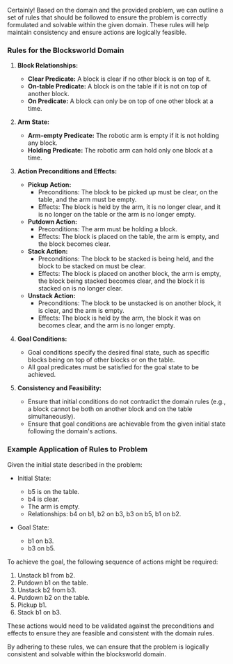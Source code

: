 Certainly! Based on the domain and the provided problem, we can outline a set of rules that should be followed to ensure the problem is correctly formulated and solvable within the given domain. These rules will help maintain consistency and ensure actions are logically feasible.

### Rules for the Blocksworld Domain

1. **Block Relationships:**
    - **Clear Predicate:** A block is clear if no other block is on top of it.
    - **On-table Predicate:** A block is on the table if it is not on top of another block.
    - **On Predicate:** A block can only be on top of one other block at a time.

2. **Arm State:**
    - **Arm-empty Predicate:** The robotic arm is empty if it is not holding any block.
    - **Holding Predicate:** The robotic arm can hold only one block at a time.

3. **Action Preconditions and Effects:**
    - **Pickup Action:**
        - Preconditions: The block to be picked up must be clear, on the table, and the arm must be empty.
        - Effects: The block is held by the arm, it is no longer clear, and it is no longer on the table or the arm is no longer empty.
    - **Putdown Action:**
        - Preconditions: The arm must be holding a block.
        - Effects: The block is placed on the table, the arm is empty, and the block becomes clear.
    - **Stack Action:**
        - Preconditions: The block to be stacked is being held, and the block to be stacked on must be clear.
        - Effects: The block is placed on another block, the arm is empty, the block being stacked becomes clear, and the block it is stacked on is no longer clear.
    - **Unstack Action:**
        - Preconditions: The block to be unstacked is on another block, it is clear, and the arm is empty.
        - Effects: The block is held by the arm, the block it was on becomes clear, and the arm is no longer empty.

4. **Goal Conditions:**
    - Goal conditions specify the desired final state, such as specific blocks being on top of other blocks or on the table.
    - All goal predicates must be satisfied for the goal state to be achieved.

5. **Consistency and Feasibility:**
    - Ensure that initial conditions do not contradict the domain rules (e.g., a block cannot be both on another block and on the table simultaneously).
    - Ensure that goal conditions are achievable from the given initial state following the domain's actions.

### Example Application of Rules to Problem

Given the initial state described in the problem:
- Initial State:
  - b5 is on the table.
  - b4 is clear.
  - The arm is empty.
  - Relationships: b4 on b1, b2 on b3, b3 on b5, b1 on b2.

- Goal State:
  - b1 on b3.
  - b3 on b5.

To achieve the goal, the following sequence of actions might be required:
1. Unstack b1 from b2.
2. Putdown b1 on the table.
3. Unstack b2 from b3.
4. Putdown b2 on the table.
5. Pickup b1.
6. Stack b1 on b3.

These actions would need to be validated against the preconditions and effects to ensure they are feasible and consistent with the domain rules.

By adhering to these rules, we can ensure that the problem is logically consistent and solvable within the blocksworld domain.